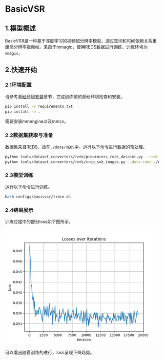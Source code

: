 # BasicVSR

## 1.模型概述

BasicVSR是一种基于深度学习的视频超分辨率模型，通过空间和时间依赖关系重建高分辨率视频帧。来自于[mmagic](https://github.com/open-mmlab/mmagic)，使用REDS数据进行训练，训练环境为`mmagic`。

## 2.快速开始

### 2.1环境配置

请参考[基础环境安装](https://gitee.com/tecorigin/modelzoo/blob/main/doc/Environment.md)章节，完成训练前的基础环境检查和安装。

```bash
pip install -r requirements.txt
pip install -e .
```

需要安装mmengine以及mmcv。

### 2.2数据集获取与准备

数据集来自[REDS](https://seungjunnah.github.io/Datasets/reds.html)，放在`./data/REDS`中，运行以下命令进行数据的预处理。
```bash
python tools/dataset_converters/reds/preprocess_reds_dataset.py --root-path ./data/REDS
python tools/dataset_converters/reds/crop_sub_images.py --data-root ./data/REDS  -scales 4
```

### 2.3模型训练

运行以下命令进行训练。
```bash
bash configs/basicvsr/train.sh
```

### 2.4结果展示

训练过程中的部分loss如下图所示。

![loss figure](loss.png)

可以看出随着训练的进行，loss呈现下降趋势。
